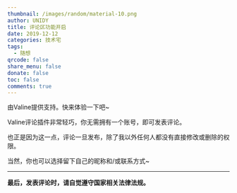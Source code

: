 ```yaml
---
thumbnail: /images/random/material-10.png
author: UNIDY
title: 评论区功能开启
date: 2019-12-12
categories: 技术宅
tags:
  - 随想
qrcode: false
share_menu: false
donate: false
toc: false
comments: true
---
```


由Valine提供支持。快来体验一下吧~

<!--more-->

Valine评论插件非常轻巧，你无需拥有一个账号，即可发表评论。

也正是因为这一点，评论一旦发布，除了我以外任何人都没有直接修改或删除的权限。

当然，你也可以选择留下自己的昵称和/或联系方式~

---

**最后，发表评论时，请自觉遵守国家相关法律法规。**